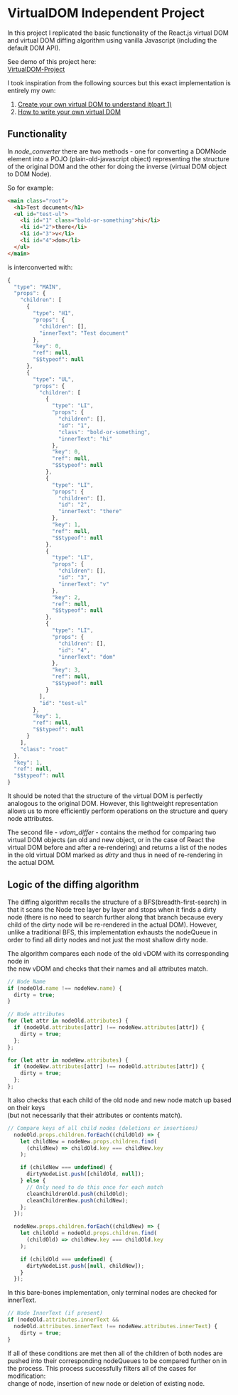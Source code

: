 # VirtualDOM Independent Project  
In this project I replicated the basic functionality of the React.js virtual DOM and virtual DOM diffing algorithm using vanilla Javascript (including the default DOM API).  

See demo of this project here:  
[VirtualDOM-Project](https://musicpulpite.github.io/VirtualDOM-Project/)

I took inspiration from the following sources but this exact implementation is entirely my own:  
1. [Create your own virtual DOM to understand it(part 1)](https://aibolik.github.io/blog/create-your-own-virtual-dom-to-understand-it-part-1)  
2. [How to write your own virtual DOM](https://medium.com/@deathmood/how-to-write-your-own-virtual-dom-ee74acc13060)  

## Functionality  
In *node_converter* there are two methods - one for converting a DOMNode element into a POJO (plain-old-javascript object) representing the structure of the original DOM and the other for doing the inverse (virtual DOM object to DOM Node).  

So for example:
```html
<main class="root">
  <h1>Test document</h1>
  <ul id="test-ul">
    <li id="1" class="bold-or-something">hi</li>
    <li id="2">there</li>
    <li id="3">v</li>
    <li id="4">dom</li>
  </ul>
</main>
```

is interconverted with:

```javascript
{
  "type": "MAIN",
  "props": {
    "children": [
      {
        "type": "H1",
        "props": {
          "children": [],
          "innerText": "Test document"
        },
        "key": 0,
        "ref": null,
        "$$typeof": null
      },
      {
        "type": "UL",
        "props": {
          "children": [
            {
              "type": "LI",
              "props": {
                "children": [],
                "id": "1",
                "class": "bold-or-something",
                "innerText": "hi"
              },
              "key": 0,
              "ref": null,
              "$$typeof": null
            },
            {
              "type": "LI",
              "props": {
                "children": [],
                "id": "2",
                "innerText": "there"
              },
              "key": 1,
              "ref": null,
              "$$typeof": null
            },
            {
              "type": "LI",
              "props": {
                "children": [],
                "id": "3",
                "innerText": "v"
              },
              "key": 2,
              "ref": null,
              "$$typeof": null
            },
            {
              "type": "LI",
              "props": {
                "children": [],
                "id": "4",
                "innerText": "dom"
              },
              "key": 3,
              "ref": null,
              "$$typeof": null
            }
          ],
          "id": "test-ul"
        },
        "key": 1,
        "ref": null,
        "$$typeof": null
      }
    ],
    "class": "root"
  },
  "key": 1,
  "ref": null,
  "$$typeof": null
}
```

It should be noted that the structure of the virtual DOM is perfectly analogous to the original DOM. However, this lightweight representation allows us to more efficiently perform operations on the structure and query node attributes.  

The second file - *vdom_differ* - contains the method for comparing two virtual DOM objects (an old and new object, or in the case of React the virtual DOM before and after a re-rendering) and returns a list of the nodes in the old virtual DOM marked as _dirty_ and thus in need of re-rendering in the actual DOM.  

## Logic of the diffing algorithm  
The diffing algorithm recalls the structure of a BFS(breadth-first-search) in that it scans the Node tree layer by layer and stops when it finds a dirty node (there is no need to search further along that branch because every child of the dirty node will be re-rendered in the actual DOM). However, unlike a traditional BFS, this implementation exhausts the nodeQueue in order to find all dirty nodes and not just the most shallow dirty node.

The algorithm compares each node of the old vDOM with its corresponding node in  
the new vDOM and checks that their names and all attributes match.
```javascript
// Node Name
if (nodeOld.name !== nodeNew.name) {
  dirty = true;
}

// Node attributes
for (let attr in nodeOld.attributes) {
  if (nodeOld.attributes[attr] !== nodeNew.attributes[attr]) {
    dirty = true;
  };
};

for (let attr in nodeNew.attributes) {
  if (nodeNew.attributes[attr] !== nodeOld.attributes[attr]) {
    dirty = true;
  };
};
```
It also checks that each child of the old node and new node match up based on their keys  
(but not necessarily that their attributes or contents match).
```javascript
// Compare keys of all child nodes (deletions or insertions)
  nodeOld.props.children.forEach((childOld) => {
    let childNew = nodeNew.props.children.find(
      (childNew) => childOld.key === childNew.key
    );

    if (childNew === undefined) {
      dirtyNodeList.push([childOld, null]);
    } else {
      // Only need to do this once for each match
      cleanChildrenOld.push(childOld);
      cleanChildrenNew.push(childNew);
    };
  });

  nodeNew.props.children.forEach((childNew) => {
    let childOld = nodeOld.props.children.find(
      (childOld) => childNew.key === childOld.key
    );

    if (childOld === undefined) {
      dirtyNodeList.push([null, childNew]);
    }
  });
```
In this bare-bones implementation, only terminal nodes are checked for innerText.  
```javascript
// Node InnerText (if present)
if (nodeOld.attributes.innerText &&
  nodeOld.attributes.innerText !== nodeNew.attributes.innerText) {
    dirty = true;
}
```
If all of these conditions are met then all of the children of both nodes are pushed into their corresponding nodeQueues to be compared further on in the process. This process successfully filters all of the cases for modification:  
change of node, insertion of new node or deletion of existing node.  
